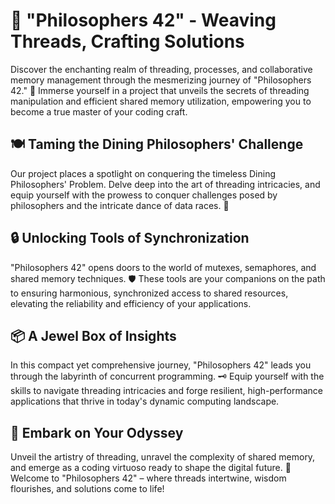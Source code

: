 # 🔮 "Philosophers 42" - Weaving Threads, Crafting Solutions

Discover the enchanting realm of threading, processes, and collaborative memory management through the mesmerizing journey of "Philosophers 42." 🌟 Immerse yourself in a project that unveils the secrets of threading manipulation and efficient shared memory utilization, empowering you to become a true master of your coding craft.

## 🍽️ Taming the Dining Philosophers' Challenge

Our project places a spotlight on conquering the timeless Dining Philosophers' Problem. Delve deep into the art of threading intricacies, and equip yourself with the prowess to conquer challenges posed by philosophers and the intricate dance of data races. 🧠

## 🔒 Unlocking Tools of Synchronization

"Philosophers 42" opens doors to the world of mutexes, semaphores, and shared memory techniques. 🛡️ These tools are your companions on the path to ensuring harmonious, synchronized access to shared resources, elevating the reliability and efficiency of your applications.

## 📦 A Jewel Box of Insights

In this compact yet comprehensive journey, "Philosophers 42" leads you through the labyrinth of concurrent programming. 🗝️ Equip yourself with the skills to navigate threading intricacies and forge resilient, high-performance applications that thrive in today's dynamic computing landscape.

## 🚀 Embark on Your Odyssey

Unveil the artistry of threading, unravel the complexity of shared memory, and emerge as a coding virtuoso ready to shape the digital future. 🚀 Welcome to "Philosophers 42" – where threads intertwine, wisdom flourishes, and solutions come to life!
